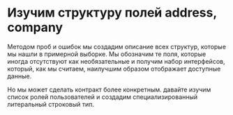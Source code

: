 # Изучим структуру полей address, company

Методом проб и ошибок мы создадим описание всех структур, которые мы нашли в примерной выборке. Мы обозначим те поля, которые иногда отсутствуют как необязательные и получим набор интерфейсов, который, как мы считаем, наилучшим образом отображает доступные данные.

Но мы может сделать контракт более конкретным. давайте изучим список ролей пользователей и создадим специализированный литеральный строковый тип.
